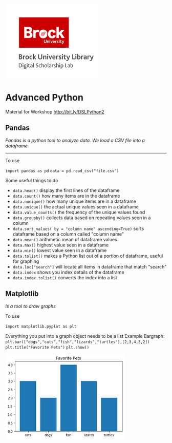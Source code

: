 
![dsl_logo.png](dsl_logo.png)

# Advanced Python 

Material for Workshop http://bit.ly/DSLPython2

## Pandas

*Pandas is a python tool to analyze data. We load a CSV file into a dataframe*


***


To use


`import pandas as pd`
`data = pd.read_csv("file.csv")`


Some useful things to do

- `data.head()` display the first lines of the dataframe
- `data.count()` how many items are in the dataframe
- `data.nunique()` how many unique items are in a dataframe
- `data.unique()` the actual unique values seen in a dataframe 
- `data.value_counts()` the frequency of the unique values found
- `data.groupby()` collects data based on repeating values seen in a column
- `data.sort_values( by = "column name" ascending=True)` sorts dataframe based on a column called "column name"
- `data.mean()` arithmetic mean of dataframe values
- `data.max()` highest value seen in a dataframe
- `data.min()` lowest value seen in a dataframe
- `data.tolist()` makes a Python list out of a portion of dataframe, useful for graphing
- `data.loc["search"]` will locate all items in dataframe that match "search"
- `data.index` shows you index details of the dataframe
- `data.index.tolist()` converts the index into a list

## Matplotlib

*Is a tool to draw graphs*

To use

`import matplotlib.pyplot as plt`

Everything you put into a graph object needs to be a list
Example Bargraph:
`plt.bar(["dogs","cats","fish","lizards","turtles"],[2,3,4,3,2])`
`plt.title("Favorite Pets")`
`plt.show()`

![simple bar](simple_bar.png)


